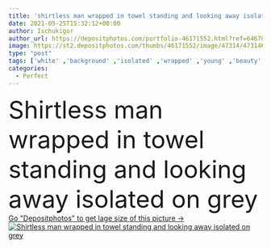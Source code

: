 ```yaml
---
title: 'shirtless man wrapped in towel standing and looking away isolated on grey '
date: 2021-05-25T15:32:12+00:00
author: Ischukigor
author_url: https://depositphotos.com/portfolio-46171552.html?ref=64678756
image: https://st2.depositphotos.com/thumbs/46171552/image/47314/473146592/api_thumb_450.jpg?forcejpeg=true
type: "post"
tags: ['white' ,'background' ,'isolated' ,'wrapped' ,'young' ,'beauty' ,'caucasian' ,'wellbeing' ,'care' ,'man' ,'towel' ,'gray' ,'skin' ,'skincare' ,'body' ,'clean' ,'purity' ,'stand' ,'grey' ,'shirtless' ,'perfect' ,'handsome' ,'wellness' ,'bodycare' ,'good looking' ,'bearded' ,'copy space' ,'one person' ,'Studio Shot' ,'look away' ]
categories: 
  - Perfect
---
```

<div aling="center">
            <font size="60"> Shirtless man wrapped in towel standing and looking away isolated on grey</font>   
</div>
<div>
    <a href='https://st2.depositphotos.com/thumbs/46171552/image/47314/473146592/api_thumb_450.jpg?forcejpeg=true?ref=64678756' target=_blank > Go "Depositphotos" to get lage size of this picture ->
        <img href='https://st2.depositphotos.com/thumbs/46171552/image/47314/473146592/api_thumb_450.jpg?forcejpeg=true?ref=64678756' src='https://st2.depositphotos.com/46171552/47314/i/950/depositphotos_473146592-stock-photo-shirtless-man-wrapped-towel-standing.jpg?forcejpeg=true' alt='Shirtless man wrapped in towel standing and looking away isolated on grey' >
    </a>
</div>
